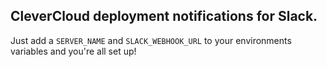 ## CleverCloud deployment notifications for Slack.

Just add a `SERVER_NAME` and `SLACK_WEBHOOK_URL` to your environments variables and you're all set up!
